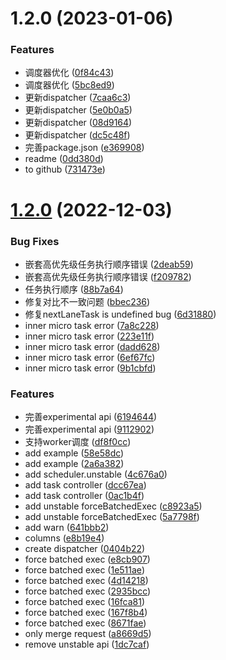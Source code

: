 # 1.2.0 (2023-01-06)


### Features

* 调度器优化 ([0f84c43](https://github.com/IVLIU/scheduler/commit/0f84c435c3a413bd8969a436cdb05744b074152b))
* 调度器优化 ([5bc8ed9](https://github.com/IVLIU/scheduler/commit/5bc8ed99c8108e2cd4a85de59a3cc4febf19ea5a))
* 更新dispatcher ([7caa6c3](https://github.com/IVLIU/scheduler/commit/7caa6c325110aaddd8afbce0dd2292e3f25e6fc7))
* 更新dispatcher ([5e0b0a5](https://github.com/IVLIU/scheduler/commit/5e0b0a5227617ba033c4b7d196da7943c211066c))
* 更新dispatcher ([08d9164](https://github.com/IVLIU/scheduler/commit/08d916485ce76500b5c0634b39abd691c2cf46bd))
* 更新dispatcher ([dc5c48f](https://github.com/IVLIU/scheduler/commit/dc5c48f7b55bdbd24105d2f87eb07cdd5d900ad7))
* 完善package.json ([e369908](https://github.com/IVLIU/scheduler/commit/e369908f0363269b9068f24296d991a83fd67fdf))
* readme ([0dd380d](https://github.com/IVLIU/scheduler/commit/0dd380db9048050acf6432d8e8f29a589644fbb8))
* to github ([731473e](https://github.com/IVLIU/scheduler/commit/731473e7d1cc1600a79cdcb9b4dccc46a5789feb))



# [1.2.0](https://code.ii-ai.tech:2222/ued/ii-scheduler/compare/v1.1.5...v1.2.0) (2022-12-03)


### Bug Fixes

* 嵌套高优先级任务执行顺序错误 ([2deab59](https://code.ii-ai.tech:2222/ued/ii-scheduler/commits/2deab590133b24fc946d480fe48792f6a0b79c4e))
* 嵌套高优先级任务执行顺序错误 ([f209782](https://code.ii-ai.tech:2222/ued/ii-scheduler/commits/f2097826a034e64ef60db8efed573829fd3eba51))
* 任务执行顺序 ([88b7a64](https://code.ii-ai.tech:2222/ued/ii-scheduler/commits/88b7a64f874fdddf3c05ec510f669ddb8ddcef80))
* 修复对比不一致问题 ([bbec236](https://code.ii-ai.tech:2222/ued/ii-scheduler/commits/bbec23659746e62f38db63a5976f59e25f018364))
* 修复nextLaneTask is undefined bug ([6d31880](https://code.ii-ai.tech:2222/ued/ii-scheduler/commits/6d31880da153192b95bc6964c4243f1aee9ad2a4))
* inner micro task error ([7a8c228](https://code.ii-ai.tech:2222/ued/ii-scheduler/commits/7a8c228bc6d17bb00ece9fd98e05bc910b44d456))
* inner micro task error ([223e11f](https://code.ii-ai.tech:2222/ued/ii-scheduler/commits/223e11f661e4fee46a4ea9e0d6902435acc566bd))
* inner micro task error ([dadd628](https://code.ii-ai.tech:2222/ued/ii-scheduler/commits/dadd628c30d837fc0ba00ffcf940d6a330d1c00b))
* inner micro task error ([6ef67fc](https://code.ii-ai.tech:2222/ued/ii-scheduler/commits/6ef67fc6a3593618bee0af14b5be6622345b4c01))
* inner micro task error ([9b1cbfd](https://code.ii-ai.tech:2222/ued/ii-scheduler/commits/9b1cbfda43918cf3c2ae3b86fdfd48e55bcbb15a))


### Features

* 完善experimental api ([6194644](https://code.ii-ai.tech:2222/ued/ii-scheduler/commits/6194644c5dc570b9e8fbb77431e457fdc3d9fc33))
* 完善experimental api ([9112902](https://code.ii-ai.tech:2222/ued/ii-scheduler/commits/9112902898cf3eedfa8dfc70e5f8286075c68916))
* 支持worker调度 ([df8f0cc](https://code.ii-ai.tech:2222/ued/ii-scheduler/commits/df8f0cc4ae299ae3b5e7a2fb744c7ba4436654c8))
* add example ([58e58dc](https://code.ii-ai.tech:2222/ued/ii-scheduler/commits/58e58dcea6de493ea21e194e5f4749ffa5a5108a))
* add example ([2a6a382](https://code.ii-ai.tech:2222/ued/ii-scheduler/commits/2a6a3826a0c5f2871a9f2f6f95ee355903882b04))
* add scheduler.unstable ([4c676a0](https://code.ii-ai.tech:2222/ued/ii-scheduler/commits/4c676a0014b8d7b3dd75f40a93c31adf5ba1e3e0))
* add task controller ([dcc67ea](https://code.ii-ai.tech:2222/ued/ii-scheduler/commits/dcc67eaf67067114c5d2a51a7dd1afd67322c378))
* add task controller ([0ac1b4f](https://code.ii-ai.tech:2222/ued/ii-scheduler/commits/0ac1b4f709f06ab6e51e1bf87747bbe92ff6df23))
* add unstable forceBatchedExec ([c8923a5](https://code.ii-ai.tech:2222/ued/ii-scheduler/commits/c8923a591711f116c1ebd1f120936a1fb6f04d0c))
* add unstable forceBatchedExec ([5a7798f](https://code.ii-ai.tech:2222/ued/ii-scheduler/commits/5a7798ff4f9e6e142e33382f8ff0921e88448031))
* add warn ([641bbb2](https://code.ii-ai.tech:2222/ued/ii-scheduler/commits/641bbb2135515e5f41e9317f806616aebb70eb51))
* columns ([e8b19e4](https://code.ii-ai.tech:2222/ued/ii-scheduler/commits/e8b19e4d725addabe04096d94b68879f7ac617ea))
* create dispatcher ([0404b22](https://code.ii-ai.tech:2222/ued/ii-scheduler/commits/0404b2244cb49def7da2e16c2f96e1420a0abcfc))
* force batched exec ([e8cb907](https://code.ii-ai.tech:2222/ued/ii-scheduler/commits/e8cb907aa0434279422ae69024f6f6a646acd8d9))
* force batched exec ([1e511ae](https://code.ii-ai.tech:2222/ued/ii-scheduler/commits/1e511ae81b58b7495407a938968d4ac61c102400))
* force batched exec ([4d14218](https://code.ii-ai.tech:2222/ued/ii-scheduler/commits/4d14218e75e18ec0e97bea2b4f5a6fb8e8b2af60))
* force batched exec ([2935bcc](https://code.ii-ai.tech:2222/ued/ii-scheduler/commits/2935bcc30c6eaf0652a6eeb1979e1ae69b53d51a))
* force batched exec ([16fca81](https://code.ii-ai.tech:2222/ued/ii-scheduler/commits/16fca8161e82b924481fd4a4144890e51f427e7d))
* force batched exec ([167f8b4](https://code.ii-ai.tech:2222/ued/ii-scheduler/commits/167f8b4b4c8f40c3b3db78eea508e3c54d765f1f))
* force batched exec ([8671fae](https://code.ii-ai.tech:2222/ued/ii-scheduler/commits/8671fae9a36c828da0c1fad3beee50159322f96e))
* only merge request ([a8669d5](https://code.ii-ai.tech:2222/ued/ii-scheduler/commits/a8669d5328956d5bcbe8c30f369f09bc5f11a4e5))
* remove unstable api ([1dc7caf](https://code.ii-ai.tech:2222/ued/ii-scheduler/commits/1dc7caf84256ed2212a4b05c403e7ee314f88a85))




